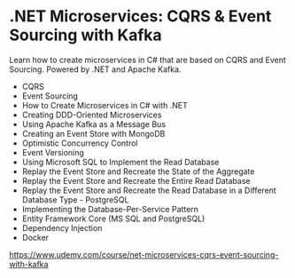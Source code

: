 # .NET Microservices: CQRS & Event Sourcing with Kafka
Learn how to create microservices in C# that are based on CQRS and Event Sourcing. Powered by .NET and Apache Kafka.

* CQRS
* Event Sourcing
* How to Create Microservices in C# with .NET
* Creating DDD-Oriented Microservices
* Using Apache Kafka as a Message Bus
* Creating an Event Store with MongoDB
* Optimistic Concurrency Control
* Event Versioning
* Using Microsoft SQL to Implement the Read Database
* Replay the Event Store and Recreate the State of the Aggregate
* Replay the Event Store and Recreate the Entire Read Database
* Replay the Event Store and Recreate the Read Database in a Different Database Type - PostgreSQL
* Implementing the Database-Per-Service Pattern
* Entity Framework Core (MS SQL and PostgreSQL)
* Dependency Injection
* Docker

https://www.udemy.com/course/net-microservices-cqrs-event-sourcing-with-kafka
